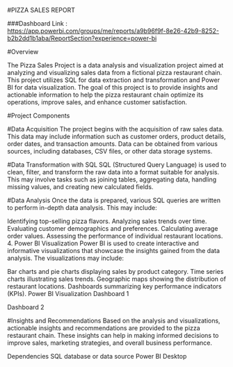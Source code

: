
#PIZZA SALES REPORT


###Dashboard Link : https://app.powerbi.com/groups/me/reports/a9b96f9f-8e26-42b9-8252-b2b2dd1b1aba/ReportSection?experience=power-bi

#Overview 

The Pizza Sales Project is a data analysis and visualization project aimed at analyzing and visualizing sales data from a fictional pizza restaurant chain. This project utilizes SQL for data extraction and transformation and Power BI for data visualization. The goal of this project is to provide insights and actionable information to help the pizza restaurant chain optimize its operations, improve sales, and enhance customer satisfaction.

#Project Components

#Data Acquisition
The project begins with the acquisition of raw sales data. This data may include information such as customer orders, product details, order dates, and transaction amounts. Data can be obtained from various sources, including databases, CSV files, or other data storage systems.

#Data Transformation with SQL
SQL (Structured Query Language) is used to clean, filter, and transform the raw data into a format suitable for analysis. This may involve tasks such as joining tables, aggregating data, handling missing values, and creating new calculated fields.

#Data Analysis
Once the data is prepared, various SQL queries are written to perform in-depth data analysis. This may include:

Identifying top-selling pizza flavors. Analyzing sales trends over time. Evaluating customer demographics and preferences. Calculating average order values. Assessing the performance of individual restaurant locations. 4. Power BI Visualization Power BI is used to create interactive and informative visualizations that showcase the insights gained from the data analysis. The visualizations may include:

Bar charts and pie charts displaying sales by product category. Time series charts illustrating sales trends. Geographic maps showing the distribution of restaurant locations. Dashboards summarizing key performance indicators (KPIs). Power BI Visualization 
Dashboard 1

Dashboard 2

#Insights and Recommendations
Based on the analysis and visualizations, actionable insights and recommendations are provided to the pizza restaurant chain. These insights can help in making informed decisions to improve sales, marketing strategies, and overall business performance.

Dependencies SQL database or data source Power BI Desktop
